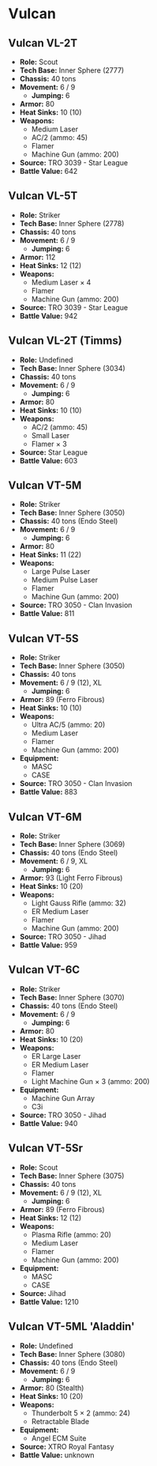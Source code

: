 # Vulcan
## Vulcan VL-2T
- **Role:** Scout
- **Tech Base:** Inner Sphere (2777)
- **Chassis:** 40 tons
- **Movement:** 6 / 9
  - **Jumping:** 6
- **Armor:** 80
- **Heat Sinks:** 10 (10)
- **Weapons:**
  - Medium Laser
  - AC/2 (ammo: 45)
  - Flamer
  - Machine Gun (ammo: 200)
- **Source:** TRO 3039 - Star League
- **Battle Value:** 642

## Vulcan VL-5T
- **Role:** Striker
- **Tech Base:** Inner Sphere (2778)
- **Chassis:** 40 tons
- **Movement:** 6 / 9
  - **Jumping:** 6
- **Armor:** 112
- **Heat Sinks:** 12 (12)
- **Weapons:**
  - Medium Laser × 4
  - Flamer
  - Machine Gun (ammo: 200)
- **Source:** TRO 3039 - Star League
- **Battle Value:** 942

## Vulcan VL-2T (Timms)
- **Role:** Undefined
- **Tech Base:** Inner Sphere (3034)
- **Chassis:** 40 tons
- **Movement:** 6 / 9
  - **Jumping:** 6
- **Armor:** 80
- **Heat Sinks:** 10 (10)
- **Weapons:**
  - AC/2 (ammo: 45)
  - Small Laser
  - Flamer × 3
- **Source:** Star League
- **Battle Value:** 603

## Vulcan VT-5M
- **Role:** Striker
- **Tech Base:** Inner Sphere (3050)
- **Chassis:** 40 tons (Endo Steel)
- **Movement:** 6 / 9
  - **Jumping:** 6
- **Armor:** 80
- **Heat Sinks:** 11 (22)
- **Weapons:**
  - Large Pulse Laser
  - Medium Pulse Laser
  - Flamer
  - Machine Gun (ammo: 200)
- **Source:** TRO 3050 - Clan Invasion
- **Battle Value:** 811

## Vulcan VT-5S
- **Role:** Striker
- **Tech Base:** Inner Sphere (3050)
- **Chassis:** 40 tons
- **Movement:** 6 / 9 (12), XL
  - **Jumping:** 6
- **Armor:** 89 (Ferro Fibrous)
- **Heat Sinks:** 10 (10)
- **Weapons:**
  - Ultra AC/5 (ammo: 20)
  - Medium Laser
  - Flamer
  - Machine Gun (ammo: 200)
- **Equipment:**
  - MASC
  - CASE
- **Source:** TRO 3050 - Clan Invasion
- **Battle Value:** 883

## Vulcan VT-6M
- **Role:** Striker
- **Tech Base:** Inner Sphere (3069)
- **Chassis:** 40 tons (Endo Steel)
- **Movement:** 6 / 9, XL
  - **Jumping:** 6
- **Armor:** 93 (Light Ferro Fibrous)
- **Heat Sinks:** 10 (20)
- **Weapons:**
  - Light Gauss Rifle (ammo: 32)
  - ER Medium Laser
  - Flamer
  - Machine Gun (ammo: 200)
- **Source:** TRO 3050 - Jihad
- **Battle Value:** 959

## Vulcan VT-6C
- **Role:** Striker
- **Tech Base:** Inner Sphere (3070)
- **Chassis:** 40 tons (Endo Steel)
- **Movement:** 6 / 9
  - **Jumping:** 6
- **Armor:** 80
- **Heat Sinks:** 10 (20)
- **Weapons:**
  - ER Large Laser
  - ER Medium Laser
  - Flamer
  - Light Machine Gun × 3 (ammo: 200)
- **Equipment:**
  - Machine Gun Array
  - C3i
- **Source:** TRO 3050 - Jihad
- **Battle Value:** 940

## Vulcan VT-5Sr
- **Role:** Scout
- **Tech Base:** Inner Sphere (3075)
- **Chassis:** 40 tons
- **Movement:** 6 / 9 (12), XL
  - **Jumping:** 6
- **Armor:** 89 (Ferro Fibrous)
- **Heat Sinks:** 12 (12)
- **Weapons:**
  - Plasma Rifle (ammo: 20)
  - Medium Laser
  - Flamer
  - Machine Gun (ammo: 200)
- **Equipment:**
  - MASC
  - CASE
- **Source:** Jihad
- **Battle Value:** 1210

## Vulcan VT-5ML 'Aladdin'
- **Role:** Undefined
- **Tech Base:** Inner Sphere (3080)
- **Chassis:** 40 tons (Endo Steel)
- **Movement:** 6 / 9
  - **Jumping:** 6
- **Armor:** 80 (Stealth)
- **Heat Sinks:** 10 (20)
- **Weapons:**
  - Thunderbolt 5 × 2 (ammo: 24)
  - Retractable Blade
- **Equipment:**
  - Angel ECM Suite
- **Source:** XTRO Royal Fantasy
- **Battle Value:** unknown

